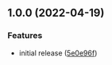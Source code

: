 ## 1.0.0 (2022-04-19)


### Features

* initial release ([5e0e96f](https://github.com/trallnag/asdf-kubectx/commit/5e0e96fdc226da2b2fa4022b92f00737d23d6635))

